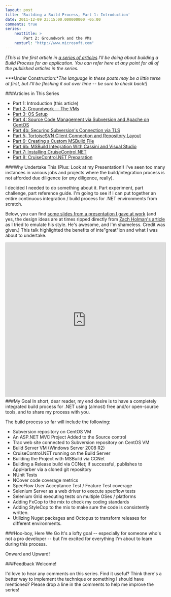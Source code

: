 ```yaml
---
layout: post
title: 'Building a Build Process, Part 1: Introduction'
date: 2011-12-09 23:15:00.000000000 -05:00
comments: true
series: 
    nexttitle: >
        Part 2: Groundwork and the VMs
    nexturl: "http://www.microsoft.com"
---
```



*[This is the first article in [a series of articles](http://skwordpresstoghost.azurewebsites.net/search/label/building%20a%20build%20process) I'll be doing about building a Build Process for an application. You can refer here at any point for all of the published articles in the series.*

***Under Construction:**The language in these posts may be a little terse at first, but I'll be fleshing it out over time -- be sure to check back!]*

###Articles in This Series
* Part 1: Introduction (this article)
* [Part 2: Groundwork -- The VMs](http://skwordpresstoghost.azurewebsites.net/?p=661)
* [Part 3: OS Setup](http://skwordpresstoghost.azurewebsites.net/?p=641)
* [Part 4: Source Code Management via Subversion and Apache on CentOS](http://skwordpresstoghost.azurewebsites.net/?p=631)
* [Part 4b: Securing Subversion's Connection via TLS](http://skwordpresstoghost.azurewebsites.net/?p=601)
* [Part 5: TortoiseSVN Client Connection and Repository Layout](http://skwordpresstoghost.azurewebsites.net/?p=591)
* [Part 6: Creating a Custom MSBuild File](http://skwordpresstoghost.azurewebsites.net/?p=561)
* [Part 6b: MSBuild Integration With Cassini and Visual Studio](http://skwordpresstoghost.azurewebsites.net/?p=511)
* [Part 7: Installing CruiseControl.NET](http://skwordpresstoghost.azurewebsites.net/?p=501)
* [Part 8: CruiseControl.NET Preparation](http://skwordpresstoghost.azurewebsites.net/?p=491)

###Why Undertake This (Plus: Look at my Presentation!)
I've seen too many instances in various jobs and projects where the build/integration process is not afforded due diligence (or *any* diligence, really).

I decided I needed to do something about it. Part experiment, part challenge, part reference guide. I'm going to see if I can put together an entire continuous integration / build process for .NET environments from scratch.

Below, you can find [some slides from a presentation I gave at work](http://www.slideshare.net/SeanKilleen1/integreation) (and yes, the design ideas are at times ripped directly from [Zach Holman's article](http://zachholman.com/posts/slide-design-for-developers/) as I tried to emulate his style. He's awesome, and I'm shameless. Credit was given.) This talk highlighted the benefits of inte"great"ion and what I was about to undertake.

<iframe src="http://www.slideshare.net/slideshow/embed_code/10484958?rel=0" width="595" height="485" frameborder="0" marginwidth="0" marginheight="0" scrolling="no" style="border:1px solid #CCC; border-width:1px 1px 0; margin-bottom:5px; max-width: 100%;" allowfullscreen> </iframe>
###My Goal
In short, dear reader, my end desire is to have a completely integrated build process for .NET using (almost) free and/or open-source tools, and to share my process with you.

The build process so far will include the following:

* Subversion repository on CentOS VM
* An ASP.NET MVC Project Added to the Source control
* Trac web site connected to Subversion repository on CentOS VM
* Build Server VM (Windows Server 2008 R2)
* CruiseControl.NET running on the Build Server
* Building the Project with MSBuild via CCNet
* Building a Release build via CCNet; if successful, publishes to AppHarber via a cloned git repository
* NUnit Tests
* NCover code coverage metrics
* SpecFlow User Acceptance Test / Feature Test coverage
* Selenium Server as a web driver to execute specflow tests
* Selenium Grid executing tests on multiple OSes / platforms
* Adding FxCop to the mix to check my coding standards
* Adding StyleCop to the mix to make sure the code is consistently written.
* Utilizing Nuget packages and Octopus to transform releases for different environments.

###Hoo-boy, Here We Go
It's a lofty goal -- especially for someone who's not a pro developer -- but I'm excited for everything I'm about to learn during this process.

Onward and Upward!

###Feedback Welcome!

I'd love to hear any comments on this series. Find it useful? Think there's a better way to implement the technique or something I should have mentioned? Please drop a line in the comments to help me improve the series!
